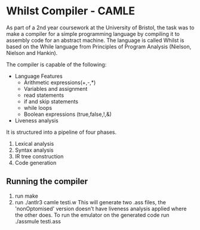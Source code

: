 # Whilst Compiler - CAMLE
As part of a 2nd year coursework at the University of Bristol, the task was to make a compiler for a simple programming language by compiling it to assembly code for an abstract machine. The language is called Whilst is based on the While language from Principles of Program Analysis (Nielson, Nielson and Hankin).

The compiler is capable of the following:
* Language Features
  * Arithmetic expressions(+,-,\*)
  * Variables and assignment
  * read statements
  * if and skip statements
  * while loops
  * Boolean expressions (true,false,!,&)
* Liveness analysis

It is structured into a pipeline of four phases.
1. Lexical analysis
2. Syntax analysis
3. IR tree construction
4. Code generation

## Running the compiler
1. run make
2. run ./antlr3 camle testi.w
This will generate two .ass files, the 'nonOptomised' version doesn't have liveness analysis applied where the other does.
To run the emulator on the generated code run ./assmule testi.ass
